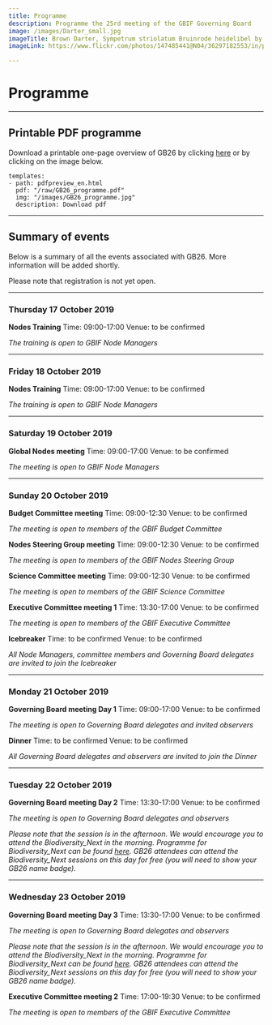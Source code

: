 ```yaml
---
title: Programme
description: Programme the 25rd meeting of the GBIF Governing Board 
image: /images/Darter_small.jpg
imageTitle: Brown Darter, Sympetrum striolatum Bruinrode heidelibel by Corine Bliek
imageLink: https://www.flickr.com/photos/147485441@N04/36297182553/in/photolist-XisxNi-22kn82Y-29v33bw-dB6XL7-23swWJf-mZvcZW-W44Rrj-24UXGHN-24ffvWY-UGQXHT-TTWCg8-UKm5Sh-22NcUng-T1jer5-7gLpx-TSCqSh-dxfnTT-23wbZmD-jAvdnH-RnKCH9-E24sqM-pmiP7C-dwdkbx-W2DNpq-XxYCkd-TpjnB1-33tZpR-U7bfpw-216g6Rk-Uiu2mE-WwWmE8-SPawvv-SQqpeq-pqfsJU-Xbygom-23uqTAe-Tr6AXw-nQwWY8-UiiwAU-UQSaZF-2cSrGDi-27mF4Sv-pGfkEo-WzecAm-UyvC7K-TrqdJd-YtSpxB-21Tu84N-22F3aS6-JayVgU

---
```


# Programme

<!-- toc -->
<!-- tocstop -->

-----------------------

## Printable PDF programme
Download a printable one-page overview of GB26 by clicking [here](/raw/GB26_programme.pdf) or by clicking on the image below.  


```styledYaml
templates:
- path: pdfpreview_en.html
  pdf: "/raw/GB26_programme.pdf"
  img: "/images/GB26_programme.jpg"
  description: Download pdf
```

-----------------------

## Summary of events

Below is a summary of all the events associated with GB26. More information will be added shortly. 

Please note that registration is not yet open.  


-----------------------

### Thursday 17 October 2019

**Nodes Training**
Time: 09:00-17:00
Venue: to be confirmed

*The training is open to GBIF Node Managers*

-----------------------

### Friday 18 October 2019

**Nodes Training**
Time: 09:00-17:00
Venue: to be confirmed

*The training is open to GBIF Node Managers*

-----------------------

### Saturday 19 October 2019

**Global Nodes meeting**
Time: 09:00-17:00
Venue: to be confirmed

*The meeting is open to GBIF Node Managers*

-----------------------

### Sunday 20 October 2019

**Budget Committee meeting**
Time: 09:00-12:30
Venue: to be confirmed

*The meeting is open to members of the GBIF Budget Committee*

**Nodes Steering Group meeting**
Time: 09:00-12:30
Venue: to be confirmed

*The meeting is open to members of the GBIF Nodes Steering Group*

**Science Committee meeting**
Time: 09:00-12:30
Venue: to be confirmed

*The meeting is open to members of the GBIF Science Committee*

**Executive Committee meeting 1**
Time: 13:30-17:00
Venue: to be confirmed

*The meeting is open to members of the GBIF Executive Committee*

**Icebreaker**
Time: to be confirmed
Venue: to be confirmed

*All Node Managers, committee members and Governing Board delegates are invited to join the Icebreaker*

-----------------------

### Monday 21 October 2019

**Governing Board meeting Day 1**
Time: 09:00-17:00
Venue: to be confirmed

*The meeting is open to Governing Board delegates and invited observers*

**Dinner**
Time: to be confirmed
Venue: to be confirmed

*All Governing Board delegates and observers are invited to join the Dinner*

-----------------------

### Tuesday 22 October 2019

**Governing Board meeting Day 2**
Time: 13:30-17:00
Venue: to be confirmed

*The meeting is open to Governing Board delegates and observers*

*Please note that the session is in the afternoon. We would encourage you to attend the Biodiversity_Next in the morning. Programme for Biodiversity_Next can be found [here](https://biodiversitynext.org/). GB26 attendees can attend the Biodiversity_Next sessions on this day for free (you will need to show your GB26 name badge).*

-----------------------

### Wednesday 23 October 2019

**Governing Board meeting Day 3**
Time: 13:30-17:00
Venue: to be confirmed

*The meeting is open to Governing Board delegates and observers*

*Please note that the session is in the afternoon. We would encourage you to attend the Biodiversity_Next in the morning. Programme for Biodiversity_Next can be found [here](https://biodiversitynext.org/). GB26 attendees can attend the Biodiversity_Next sessions on this day for free (you will need to show your GB26 name badge).*


**Executive Committee meeting 2**
Time: 17:00-19:30
Venue: to be confirmed

*The meeting is open to members of the GBIF Executive Committee*

